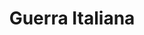 ﻿---
title: "Guerra Italiana"
permalink: periodes_395.html
layout: periode
dataInici: 1551
dataFi: 1559
sidebar: periodes
pares:
  - id: 326
    title: "Guerras Italianas"
    dataInici: "(1494)"
    dataFi: "(1559)"

fills:
  - id: 396
    title: "Batalla de San Quintín"
    dataInici: "(1557-08-10)"

jocsPrincipals:
jocsEscenaris:
jocsEpoca:
jocsEpocaEscenaris:
---
